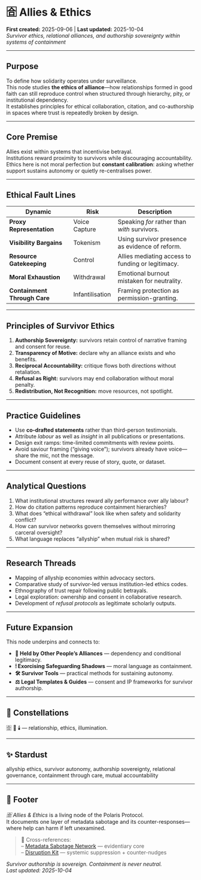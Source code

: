 # 🈴 Allies & Ethics  
**First created:** 2025-09-06  |  **Last updated:** 2025-10-04  
*Survivor ethics, relational alliances, and authorship sovereignty within systems of containment*

---

## Purpose
To define how solidarity operates under surveillance.  
This node studies **the ethics of alliance**—how relationships formed in good faith can still reproduce control when structured through hierarchy, pity, or institutional dependency.  
It establishes principles for ethical collaboration, citation, and co-authorship in spaces where trust is repeatedly broken by design.

---

## Core Premise
Allies exist within systems that incentivise betrayal.  
Institutions reward proximity to survivors while discouraging accountability.  
Ethics here is not moral perfection but **constant calibration**: asking whether support sustains autonomy or quietly re-centralises power.

---

## Ethical Fault Lines
| Dynamic | Risk | Description |
|----------|------|-------------|
| **Proxy Representation** | Voice Capture | Speaking *for* rather than *with* survivors. |
| **Visibility Bargains** | Tokenism | Using survivor presence as evidence of reform. |
| **Resource Gatekeeping** | Control | Allies mediating access to funding or legitimacy. |
| **Moral Exhaustion** | Withdrawal | Emotional burnout mistaken for neutrality. |
| **Containment Through Care** | Infantilisation | Framing protection as permission-granting. |

---

## Principles of Survivor Ethics
1. **Authorship Sovereignty:** survivors retain control of narrative framing and consent for reuse.  
2. **Transparency of Motive:** declare why an alliance exists and who benefits.  
3. **Reciprocal Accountability:** critique flows both directions without retaliation.  
4. **Refusal as Right:** survivors may end collaboration without moral penalty.  
5. **Redistribution, Not Recognition:** move resources, not spotlight.  

---

## Practice Guidelines
- Use **co-drafted statements** rather than third-person testimonials.  
- Attribute *labour* as well as *insight* in all publications or presentations.  
- Design exit ramps: time-limited commitments with review points.  
- Avoid saviour framing (“giving voice”); survivors already have voice—share the mic, not the message.  
- Document consent at every reuse of story, quote, or dataset.  

---

## Analytical Questions
1. What institutional structures reward ally performance over ally labour?  
2. How do citation patterns reproduce containment hierarchies?  
3. What does “ethical withdrawal” look like when safety and solidarity conflict?  
4. How can survivor networks govern themselves without mirroring carceral oversight?  
5. What language replaces “allyship” when mutual risk is shared?  

---

## Research Threads
- Mapping of allyship economies within advocacy sectors.  
- Comparative study of survivor-led versus institution-led ethics codes.  
- Ethnography of trust repair following public betrayals.  
- Legal exploration: ownership and consent in collaborative research.  
- Development of *refusal protocols* as legitimate scholarly outputs.  

---

## Future Expansion
This node underpins and connects to:  
- **🤝 Held by Other People’s Alliances** — dependency and conditional legitimacy.  
- **🕯 Exorcising Safeguarding Shadows** — moral language as containment.  
- **🛠️ Survivor Tools** — practical methods for sustaining autonomy.  
- **⚖️ Legal Templates & Guides** — consent and IP frameworks for survivor authorship.

---

## 🌌 Constellations
🈴 🧿 🕯️ — relationship, ethics, illumination.

---

## ✨ Stardust
allyship ethics, survivor autonomy, authorship sovereignty, relational governance, containment through care, mutual accountability

---

## 🏮 Footer
*🈴 Allies & Ethics* is a living node of the Polaris Protocol.  
It documents one layer of metadata sabotage and its counter-responses—where help can harm if left unexamined.

> 📡 Cross-references:  
> – [Metadata Sabotage Network](../../) — evidentiary core  
> – [Disruption Kit](../../../Disruption_Kit/) — systemic suppression + counter-nudges  

*Survivor authorship is sovereign. Containment is never neutral.*  
_Last updated: 2025-10-04_
